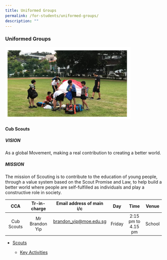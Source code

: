 ```yaml
---
title: Uniformed Groups
permalink: /for-students/uniformed-groups/
description: ""
---
```

### Uniformed Groups

<img src="/images/ug1.png" style="width:80%">

#### Cub Scouts


##### VISION

As a global Movement, making a real contribution to creating a better world.  
  

##### MISSION

The mission of Scouting is to contribute to the education of young people, through a value system based on the Scout Promise and Law, to help build a better world where people are self-fulfilled as individuals and play a constructive role in society.

| CCA 	| Tr-in-charge 	| Email address of main i/c 	| Day 	| Time 	| Venue 	|
|:---:	|:---:	|:---:	|:---:	|:---:	|:---:	|
| Cub Scouts 	| Mr Brandon Yip 	| brandon_yip@moe.edu.sg<br><br> 	| Friday 	| 2:15 pm to<br>4.15 pm 	| School 	|

*   [Scouts](https://staging.d2cjzrom1e1f8a.amplifyapp.com/scouts/overview/)

	*   [Key Activities](https://staging.d2cjzrom1e1f8a.amplifyapp.com/scouts/key-activities/)